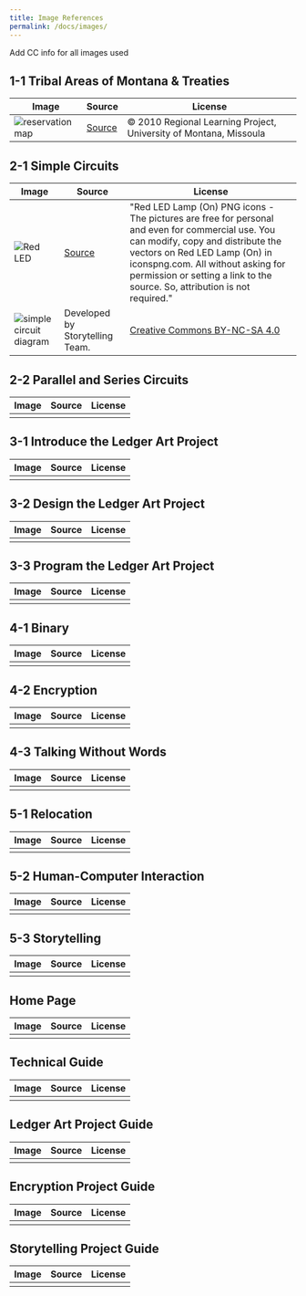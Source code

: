 ```yaml
---
title: Image References
permalink: /docs/images/
---
```

<span class="todo">Add CC info for all images used</span>

## 1-1 Tribal Areas of Montana & Treaties

| Image | Source | License |
| ----- | ------ | ------- |
| ![reservation map](../resources/images/1-1_map.png) | [Source](https://www.montana.edu/iefa/introductiontomttribalnations/tribalterritories.html) | &copy; 2010 Regional Learning Project, University of Montana, Missoula  |

## 2-1 Simple Circuits

| Image | Source | License |
| ----- | ------ | ------- |
| ![Red LED](https://www.iconspng.com/images/red-led-lamp-on/red-led-lamp-on.jpg) | [Source](https://www.iconspng.com/image/68161/red-led-lamp-on)  | "Red LED Lamp (On) PNG icons - The pictures are free for personal and even for commercial use. You can modify, copy and distribute the vectors on Red LED Lamp (On) in iconspng.com. All without asking for permission or setting a link to the source. So, attribution is not required."  |
| ![simple circuit diagram](../resources/images/2-1_circuit-diagram-handout.png)  | Developed by Storytelling Team. | [Creative Commons BY-NC-SA 4.0](https://creativecommons.org/licenses/by-nc-sa/4.0/)  |

## 2-2 Parallel and Series Circuits

| Image | Source | License |
| ----- | ------ | ------- |
|   |   |   |

## 3-1 Introduce the Ledger Art Project

| Image | Source | License |
| ----- | ------ | ------- |
|   |   |   |

## 3-2 Design the Ledger Art Project

| Image | Source | License |
| ----- | ------ | ------- |
|   |   |   |

## 3-3 Program the Ledger Art Project

| Image | Source | License |
| ----- | ------ | ------- |
|   |   |   |

## 4-1 Binary

| Image | Source | License |
| ----- | ------ | ------- |
|   |   |   |

## 4-2 Encryption

| Image | Source | License |
| ----- | ------ | ------- |
|   |   |   |

## 4-3 Talking Without Words

| Image | Source | License |
| ----- | ------ | ------- |
|   |   |   |

## 5-1 Relocation

| Image | Source | License |
| ----- | ------ | ------- |
|   |   |   |

## 5-2 Human-Computer Interaction

| Image | Source | License |
| ----- | ------ | ------- |
|   |   |   |

## 5-3 Storytelling

| Image | Source | License |
| ----- | ------ | ------- |
|   |   |   |

## Home Page

| Image | Source | License |
| ----- | ------ | ------- |
|   |   |   |

## Technical Guide

| Image | Source | License |
| ----- | ------ | ------- |
|   |   |   |

## Ledger Art Project Guide

| Image | Source | License |
| ----- | ------ | ------- |
|   |   |   |

## Encryption Project Guide

| Image | Source | License |
| ----- | ------ | ------- |
|   |   |   |

## Storytelling Project Guide

| Image | Source | License |
| ----- | ------ | ------- |
|   |   |   |
